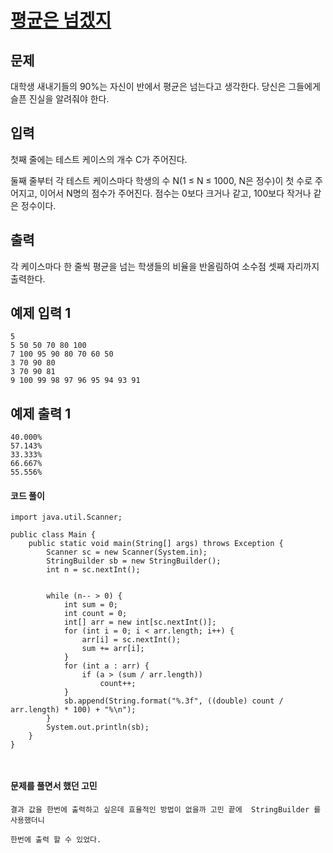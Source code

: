 # [평균은 넘겠지](https://www.acmicpc.net/problem/4344)



## 문제

대학생 새내기들의 90%는 자신이 반에서 평균은 넘는다고 생각한다. 당신은 그들에게 슬픈 진실을 알려줘야 한다.

## 입력

첫째 줄에는 테스트 케이스의 개수 C가 주어진다.

둘째 줄부터 각 테스트 케이스마다 학생의 수 N(1 ≤ N ≤ 1000, N은 정수)이 첫 수로 주어지고, 이어서 N명의 점수가 주어진다. 점수는 0보다 크거나 같고, 100보다 작거나 같은 정수이다.

## 출력

각 케이스마다 한 줄씩 평균을 넘는 학생들의 비율을 반올림하여 소수점 셋째 자리까지 출력한다.



## 예제 입력 1 

```
5
5 50 50 70 80 100
7 100 95 90 80 70 60 50
3 70 90 80
3 70 90 81
9 100 99 98 97 96 95 94 93 91
```



## 예제 출력 1

```
40.000%
57.143%
33.333%
66.667%
55.556%
```











#### 코드 풀이

```
import java.util.Scanner;

public class Main {
    public static void main(String[] args) throws Exception {
        Scanner sc = new Scanner(System.in);
        StringBuilder sb = new StringBuilder();
        int n = sc.nextInt();


        while (n-- > 0) {
            int sum = 0;
            int count = 0;
            int[] arr = new int[sc.nextInt()];
            for (int i = 0; i < arr.length; i++) {
                arr[i] = sc.nextInt();
                sum += arr[i];
            }
            for (int a : arr) {
                if (a > (sum / arr.length))
                    count++;
            }
            sb.append(String.format("%.3f", ((double) count / arr.length) * 100) + "%\n");
        }
        System.out.println(sb);
    }
}



```



#### 문제를 풀면서 했던 고민 

~~~
결과 값을 한번에 출력하고 싶은데 효율적인 방법이 없을까 고민 끝에  StringBuilder 를 사용했더니

한번에 출력 할 수 있었다. 


~~~

